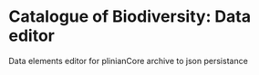 # Catalogue of Biodiversity: Data editor
Data elements editor for plinianCore archive to json persistance

